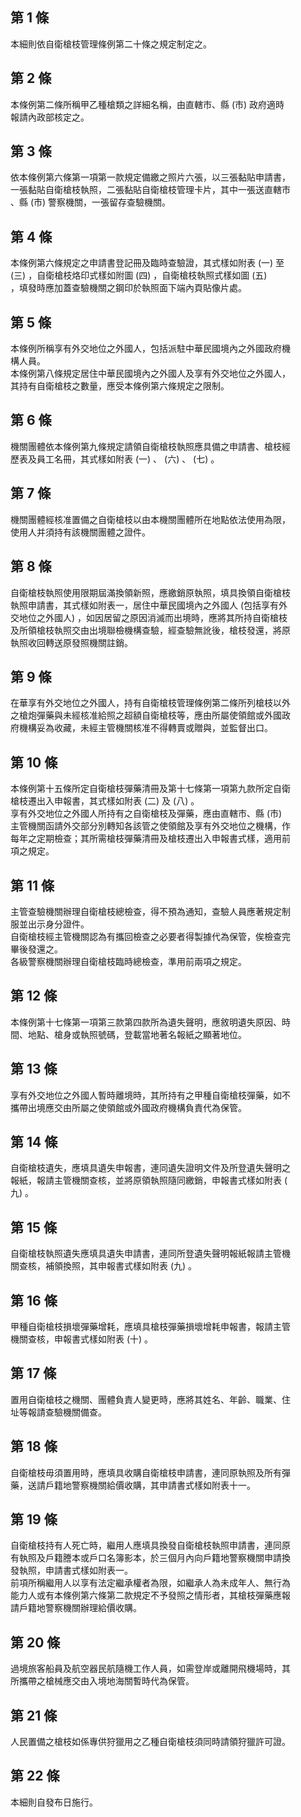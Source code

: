 第 1 條
-------
本細則依自衛槍枝管理條例第二十條之規定制定之。

第 2 條
-------
本條例第二條所稱甲乙種槍類之詳細名稱，由直轄市、縣 (市) 政府適時  
報請內政部核定之。

第 3 條
-------
依本條例第六條第一項第一款規定備繳之照片六張，以三張黏貼申請書，  
一張黏貼自衛槍枝執照，二張黏貼自衛槍枝管理卡片，其中一張送直轄市  
、縣 (市) 警察機關，一張留存查驗機關。

第 4 條
-------
本條例第六條規定之申請書登記冊及臨時查驗證，其式樣如附表 (一) 至  
 (三) ，自衛槍枝烙印式樣如附圖 (四) ，自衛槍枝執照式樣如圖 (五)  
，填發時應加蓋查驗機關之鋼印於執照面下端內頁貼像片處。

第 5 條
-------
本條例所稱享有外交地位之外國人，包括派駐中華民國境內之外國政府機  
構人員。  
本條例第八條規定居住中華民國境內之外國人及享有外交地位之外國人，  
其持有自衛槍枝之數量，應受本條例第六條規定之限制。

第 6 條
-------
機關團體依本條例第九條規定請領自衛槍枝執照應具備之申請書、槍枝經  
歷表及員工名冊，其式樣如附表 (一) 、 (六) 、 (七) 。

第 7 條
-------
機關團體經核准置備之自衛槍枝以由本機關團體所在地點依法使用為限，  
使用人并須持有該機關團體之證件。

第 8 條
-------
自衛槍枝執照使用限期屆滿換領新照，應繳銷原執照，填具換領自衛槍枝  
執照申請書，其式樣如附表一，居住中華民國境內之外國人 (包括享有外  
交地位之外國人) ，如因居留之原因消滅而出境時，應將其所持自衛槍枝  
及所領槍枝執照交由出境聯檢機構查驗，經查驗無訛後，槍枝發還，將原  
執照收回轉送原發照機關註銷。

第 9 條
-------
在華享有外交地位之外國人，持有自衛槍枝管理條例第二條所列槍枝以外  
之槍炮彈藥與未經核准給照之超額自衛槍枝等，應由所屬使領館或外國政  
府機構妥為收藏，未經主管機關核准不得轉賣或贈與，並監督出口。

第 10 條
--------
本條例第十五條所定自衛槍枝彈藥清冊及第十七條第一項第九款所定自衛  
槍枝遷出入申報書，其式樣如附表 (二) 及 (八) 。  
享有外交地位之外國人所持有之自衛槍枝及彈藥，應由直轄市、縣 (市)  
主管機關函請外交部分別轉知各該管之使領館及享有外交地位之機構，作  
每年之定期檢查；其所需槍枝彈藥清冊及槍枝遷出入申報書式樣，適用前  
項之規定。

第 11 條
--------
主管查驗機關辦理自衛槍枝總檢查，得不預為通知，查驗人員應著規定制  
服並出示身分證件。  
自衛槍枝經主管機關認為有攜回檢查之必要者得製據代為保管，俟檢查完  
畢後發還之。  
各級警察機關辦理自衛槍枝臨時總檢查，準用前兩項之規定。

第 12 條
--------
本條例第十七條第一項第三款第四款所為遺失聲明，應敘明遺失原因、時  
間、地點、槍身或執照號碼，登載當地著名報紙之顯著地位。

第 13 條
--------
享有外交地位之外國人暫時離境時，其所持有之甲種自衛槍枝彈藥，如不  
攜帶出境應交由所屬之使領館或外國政府機構負責代為保管。

第 14 條
--------
自衛槍枝遺失，應填具遺失申報書，連同遺失證明文件及所登遺失聲明之  
報紙，報請主管機關查核，並將原領執照隨同繳銷，申報書式樣如附表 (  
九) 。

第 15 條
--------
自衛槍枝執照遺失應填具遺失申請書，連同所登遺失聲明報紙報請主管機  
關查核，補領換照，其申報書式樣如附表 (九) 。

第 16 條
--------
甲種自衛槍枝損壞彈藥增耗，應填具槍枝彈藥損壞增耗申報書，報請主管  
機關查核，申報書式樣如附表 (十) 。

第 17 條
--------
置用自衛槍枝之機關、團體負責人變更時，應將其姓名、年齡、職業、住  
址等報請查驗機關備查。

第 18 條
--------
自衛槍枝毋須置用時，應填具收購自衛槍枝申請書，連同原執照及所有彈  
藥，送請戶籍地警察機關給價收購，其申請書式樣如附表十一。

第 19 條
--------
自衛槍枝持有人死亡時，繼用人應填具換發自衛槍枝執照申請書，連同原  
有執照及戶籍謄本或戶口名簿影本，於三個月內向戶籍地警察機關申請換  
發執照，申請書式樣如附表一。  
前項所稱繼用人以享有法定繼承權者為限，如繼承人為未成年人、無行為  
能力人或有本條例第六條第二款規定不予發照之情形者，其槍枝彈藥應報  
請戶籍地警察機關辦理給價收購。

第 20 條
--------
過境旅客船員及航空器民航隨機工作人員，如需登岸或離開飛機場時，其  
所攜帶之槍械應交由入境地海關暫時代為保管。

第 21 條
--------
人民置備之槍枝如係專供狩獵用之乙種自衛槍枝須同時請領狩獵許可證。

第 22 條
--------
本細則自發布日施行。

